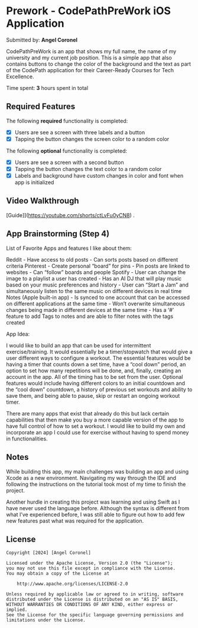 # Prework - CodePathPreWork iOS Application

Submitted by: **Angel Coronel**

CodePathPreWork is an app that shows my full name, the name of my university and my current job position. This is a simple app that also contains buttons to change the color of the background and the text as part of the CodePath application for their Career-Ready Courses for Tech Excellence.

Time spent: **3** hours spent in total

## Required Features

The following **required** functionality is completed:

- [x] Users are see a screen with three labels and a button
- [x] Tapping the button changes the screen color to a random color

The following **optional** functionality is completed:

- [x] Users are see a screen with a second button
- [x] Tapping the button changes the text color to a random color
- [x] Labels and background have custom changes in color and font when app is initialized
 
## Video Walkthrough

[Guide]](https://youtube.com/shorts/ctLvFu0yCN8) .


## App Brainstorming (Step 4)

List of Favorite Apps and features I like about them:

Reddit
    - Have access to old posts 
    - Can sorts posts based on different criteria
Pinterest
    - Create personal “board” for pins
    - Pin posts are linked to websites
    - Can “follow” boards and people
Spotify
    - User can change the image to a playlist a user has created
    - Has an AI DJ that will play music based on your music preferences and history
    - User can “Start a Jam” and simultaneously listen to the same music on different devices in real time
Notes (Apple built-in app)
    - Is synced to one account that can be accessed on different applications at the same time
    - Won’t overwrite simultaneous changes being made in different devices at the same time
    - Has a ‘#’ feature to add Tags to notes and are able to filter notes with the tags created 

App Idea:

   I would like to build an app that can be used for intermittent exercise/training. It would essentially be a timer/stopwatch that would give a user different ways to configure a workout. The essential features would be having a timer that counts down a set time, have a “cool down” period, an option to set how many repetitions will be done, and, finally, creating an account in the app. All of the timing has to be set from the user. Optional features would include having different colors to an initial countdown and the “cool down” countdown, a history of previous set workouts and ability to save them, and being able to pause, skip or restart an ongoing workout timer. 

   There are many apps that exist that already do this but lack certain capabilities that then make you buy a more capable version of the app to have full control of how to set a workout. I would like to build my own and incorporate an app I could use for exercise without having to spend money in functionalities.

## Notes

While building this app, my main challenges was building an app and using Xcode as a new environment. Navigating my way through the IDE and following the instructions on the tutorial took most of my time to finish the project. 

Another hurdle in creating this project was learning and using Swift as I have never used the language before. Although the syntax is different from what I’ve experienced before, I was still able to figure out how to add few new features past what was required for the application.

## License

    Copyright [2024] [Angel Coronel]

    Licensed under the Apache License, Version 2.0 (the "License");
    you may not use this file except in compliance with the License.
    You may obtain a copy of the License at

        http://www.apache.org/licenses/LICENSE-2.0

    Unless required by applicable law or agreed to in writing, software
    distributed under the License is distributed on an "AS IS" BASIS,
    WITHOUT WARRANTIES OR CONDITIONS OF ANY KIND, either express or implied.
    See the License for the specific language governing permissions and
    limitations under the License.
